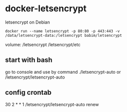 # docker-letsencrypt
letsencrypt on Debian

```
docker run --name letsencrypt -p 80:80 -p 443:443 -v /data/letsencrypt-data:/letsencrypt babim/letsencrypt
```
volume: /letsencrypt /letsencrypt/etc

## start with bash

go to console and use by command ./letsencrypt-auto or /letsencrypt/letsencrypt-auto

## config crontab

30 2 * * 1 /letsencrypt/letsencrypt-auto renew
